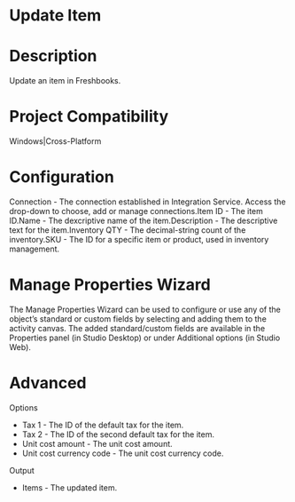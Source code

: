 ﻿# Update Item

# Description

Update an item in Freshbooks.

# Project Compatibility

Windows|Cross-Platform

# Configuration

Connection - The connection established in Integration Service.
                        Access the drop-down to choose, add or manage connections.Item ID - The item ID.Name - The dexcriptive name of the item.Description - The descriptive text for the item.Inventory QTY - The decimal-string count of the inventory.SKU - The ID for a specific item or product, used in inventory
                        management.

# Manage Properties Wizard

The Manage Properties Wizard can be used to configure or use any of the object’s
                standard or custom fields by selecting and adding them to the activity canvas. The
                added standard/custom fields are available in the Properties panel (in Studio
                Desktop) or under Additional options (in Studio Web).

# Advanced

Options

* Tax 1 - The ID of the default tax for the item.
* Tax 2 - The ID of the second default tax for the item.
* Unit cost amount - The unit cost amount.
* Unit cost currency code - The unit cost currency code.

Output

* Items - The updated item.
